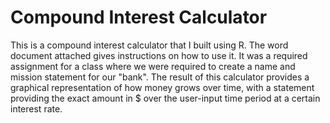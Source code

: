 # Compound Interest Calculator
This is a compound interest calculator that I built using R. The word document attached gives instructions on how to use it. It was a required assignment for a class where we were required to create a name and mission statement for our "bank". The result of this calculator provides a graphical representation of how money grows over time, with a statement providing the exact amount in $ over the user-input time period at a certain interest rate. 

